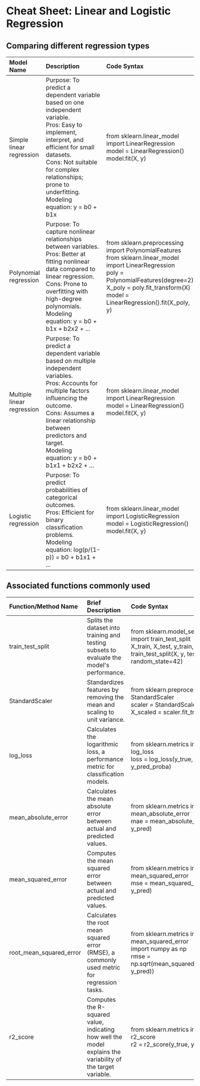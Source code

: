 # Cheat Sheet: Linear and Logistic Regression

## Comparing different regression types

| Model Name               | Description                                                                                                                                                                                                                                                              | Code Syntax                                                          |
| :----------------------- | :----------------------------------------------------------------------------------------------------------------------------------------------------------------------------------------------------------------------------------------------------------------------- | :------------------------------------------------------------------- |
| Simple linear regression | Purpose: To predict a dependent variable based on one independent variable. <br/> Pros: Easy to implement, interpret, and efficient for small datasets. <br/> Cons: Not suitable for complex relationships; prone to underfitting. <br/> Modeling equation: y = b0 + b1x | from sklearn.linear_model import LinearRegression model = LinearRegression() model.fit(X, y)                                                   |
| Polynomial regression      | Purpose: To capture nonlinear relationships between variables. <br/> Pros: Better at fitting nonlinear data compared to linear regression. <br/> Cons: Prone to overfitting with high-degree polynomials. <br/> Modeling equation: y = b0 + b1x + b2x2 + ...                      | from sklearn.preprocessing import PolynomialFeatures<br/>from sklearn.linear_model import LinearRegression<br/>poly = PolynomialFeatures(degree=2)<br/>X_poly = poly.fit_transform(X)<br/>model = LinearRegression().fit(X_poly, y) |
| Multiple linear regression | Purpose: To predict a dependent variable based on multiple independent variables. <br/> Pros: Accounts for multiple factors influencing the outcome. <br/> Cons: Assumes a linear relationship between predictors and target. <br/> Modeling equation: y = b0 + b1x1 + b2x2 + ... | from sklearn.linear_model import LinearRegression<br/>model = LinearRegression()<br/>model.fit(X, y)                                                                                                                                |
| Logistic regression        | Purpose: To predict probabilities of categorical outcomes. <br/> Pros: Efficient for binary classification problems. <br/> Modeling equation: log(p/(1-p)) = b0 + b1x1 + ...                                                                                                      | from sklearn.linear_model import LogisticRegression<br/>model = LogisticRegression() <br/>model.fit(X, y)                                                                                                                           |

## Associated functions commonly used

| Function/Method Name    | Brief Description                                                                                            | Code Syntax                                                                                                                                                                 |
| :---------------------- | :----------------------------------------------------------------------------------------------------------- | :-------------------------------------------------------------------------------------------------------------------------------------------------------------------------- |
| train_test_split        | Splits the dataset into training and testing subsets to evaluate the model's performance.                    | from sklearn.model_selection import train_test_split<br/>X_train, X_test, y_train, y_test = train_test_split(X, y, test_size=0.2, random_state=42) |
| StandardScaler          | Standardizes features by removing the mean and scaling to unit variance.                                     | from sklearn.preprocessing import StandardScaler<br/>scaler = StandardScaler()<br/>X_scaled = scaler.fit_transform(X)                              |
| log_loss                | Calculates the logarithmic loss, a performance metric for classification models.                             | from sklearn.metrics import log_loss<br/>loss = log_loss(y_true, y_pred_proba)                                                                     |
| mean_absolute_error     | Calculates the mean absolute error between actual and predicted values.                                      | from sklearn.metrics import mean_absolute_error<br/>mae = mean_absolute_error(y_true, y_pred)                                                      |
| mean_squared_error      | Computes the mean squared error between actual and predicted values.                                         | from sklearn.metrics import mean_squared_error<br/>mse = mean_squared_error(y_true, y_pred)                                                        |
| root_mean_squared_error | Calculates the root mean squared error (RMSE), a commonly used metric for regression tasks.                  | from sklearn.metrics import mean_squared_error<br/>import numpy as np<br/>rmse = np.sqrt(mean_squared_error(y_true, y_pred))                       |
| r2_score                | Computes the R-squared value, indicating how well the model explains the variability of the target variable. | from sklearn.metrics import r2_score <br/>r2 = r2_score(y_true, y_pred)                                                                            |
